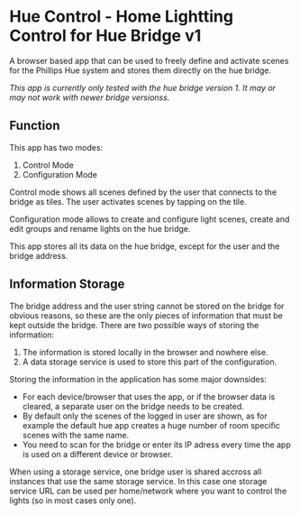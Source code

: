 # Hue Control - Home Lightting Control for Hue Bridge v1

A browser based app that can be used to freely define and activate scenes for the Phillips Hue system and stores them directly on the hue bridge.

_This app is currently only tested with the hue bridge version 1. It may or may not work with newer bridge versionss._

## Function

This app has two modes:

1. Control Mode
2. Configuration Mode

Control mode shows all scenes defined by the user that connects to the bridge as tiles. The user activates scenes by tapping on the tile.

Configuration mode allows to create and configure light scenes, create and edit groups and rename lights on the hue bridge.

This app stores all its data on the hue bridge, except for the user and the bridge address.

## Information Storage

The bridge address and the user string cannot be stored on the bridge for obvious reasons, so these are the only pieces of information that must be kept outside the bridge.
There are two possible ways of storing the information:

1. The information is stored locally in the browser and nowhere else.
2. A data storage service is used to store this part of the configuration.

Storing the information in the application has some major downsides:

- For each device/browser that uses the app, or if the browser data is cleared, a separate user on the bridge needs to be created.
- By default only the scenes of the logged in user are shown, as for example the default hue app creates a huge number of room specific scenes with the same name.
- You need to scan for the bridge or enter its IP adress every time the app is used on a different device or browser.

When using a storage service, one bridge user is shared accross all instances that use the same storage service. In this case one storage service URL can be used per home/network where you want to control the lights (so in most cases only one).
